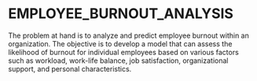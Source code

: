 # EMPLOYEE_BURNOUT_ANALYSIS
The problem at hand is to analyze and predict employee burnout within an organization. The objective is to develop a model that can assess the likelihood of burnout for individual employees based on various factors such as workload, work-life balance, job satisfaction, organizational support, and personal characteristics. 
